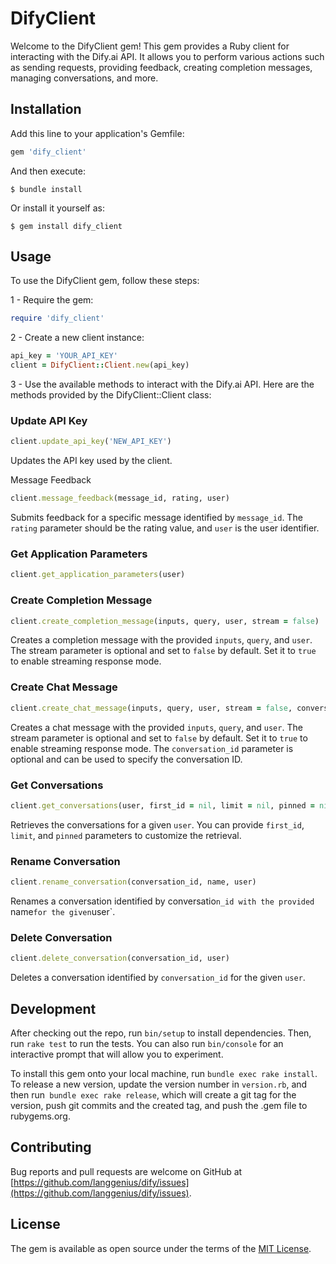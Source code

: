 # DifyClient

Welcome to the DifyClient gem! This gem provides a Ruby client for interacting with the Dify.ai API. It allows you to perform various actions such as sending requests, providing feedback, creating completion messages, managing conversations, and more.

## Installation

Add this line to your application's Gemfile:

```ruby
gem 'dify_client'
```

And then execute:

    $ bundle install

Or install it yourself as:

    $ gem install dify_client

## Usage

To use the DifyClient gem, follow these steps:

1 - Require the gem:

```ruby
require 'dify_client'
```
2 - Create a new client instance:

```ruby
api_key = 'YOUR_API_KEY'
client = DifyClient::Client.new(api_key)
```

3 - Use the available methods to interact with the Dify.ai API. Here are the methods provided by the DifyClient::Client class:

### Update API Key
```ruby
client.update_api_key('NEW_API_KEY')
```
Updates the API key used by the client.

Message Feedback

```ruby
client.message_feedback(message_id, rating, user)
```

Submits feedback for a specific message identified by `message_id`. The `rating` parameter should be the rating value, and `user` is the user identifier.

### Get Application Parameters

```ruby
client.get_application_parameters(user)
```

### Create Completion Message

```ruby
client.create_completion_message(inputs, query, user, stream = false)
```

Creates a completion message with the provided `inputs`, `query`, and `user`. The stream parameter is optional and set to `false` by default. Set it to `true` to enable streaming response mode.


### Create Chat Message

```ruby
client.create_chat_message(inputs, query, user, stream = false, conversation_id = nil)
```

Creates a chat message with the provided `inputs`, `query`, and `user`. The stream parameter is optional and set to `false` by default. Set it to `true` to enable streaming response mode. The `conversation_id` parameter is optional and can be used to specify the conversation ID.

### Get Conversations

```ruby
client.get_conversations(user, first_id = nil, limit = nil, pinned = nil)
```
Retrieves the conversations for a given `user`. You can provide `first_id`, `limit`, and `pinned` parameters to customize the retrieval.

### Rename Conversation

```ruby
client.rename_conversation(conversation_id, name, user)
```
Renames a conversation identified by conversatio`n_id with the provided `name` for the given `user`.

### Delete Conversation

```ruby
client.delete_conversation(conversation_id, user)
```
Deletes a conversation identified by `conversation_id` for the given `user`.

## Development

After checking out the repo, run `bin/setup` to install dependencies. Then, run `rake test` to run the tests. You can also run `bin/console` for an interactive prompt that will allow you to experiment.

To install this gem onto your local machine, run `bundle exec rake install`. To release a new version, update the version number in `version.rb`, and then run` bundle exec rake release`, which will create a git tag for the version, push git commits and the created tag, and push the .gem file to rubygems.org.


## Contributing

Bug reports and pull requests are welcome on GitHub at [https://github.com/langgenius/dify/issues](https://github.com/langgenius/dify/issues).

## License

The gem is available as open source under the terms of the [MIT License](https://opensource.org/licenses/MIT).